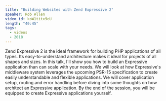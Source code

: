 ```yaml
---
title: "Building Websites with Zend Expressive 2"
speaker: Rob Allen
video_id: koW1titx9cU
length: "40:45"
tags:
  - videos
  - 2018
---
```


Zend Expressive 2 is the ideal framework for building PHP applications of all types. Its easy-to-understand architecture makes it ideal for projects of all shapes and sizes. In this talk, I'll show you how to build an Expressive application than can scale with your needs. We will look at how Expressive's middleware system leverages the upcoming PSR-15 specification to create easily understandable and flexible applications. We will cover application setup, routing and error handling before diving into some thoughts on how architect an Expressive application. By the end of the session, you will be equipped to create Expressive applications yourself.
